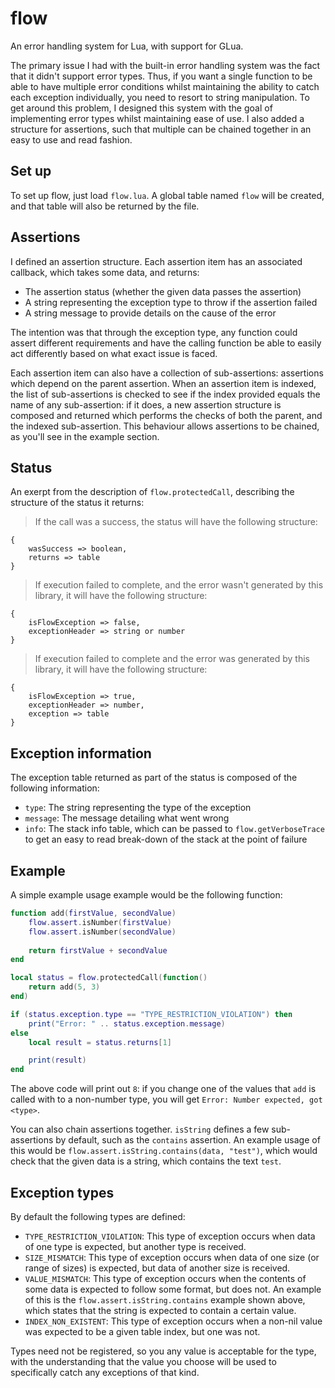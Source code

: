 # flow
An error handling system for Lua, with support for GLua.

The primary issue I had with the built-in error handling system was the fact that it didn't support error types. Thus, if you want a single function to be able to have multiple error conditions whilst maintaining the ability to catch each exception individually, you need to resort to string manipulation. To get around this problem, I designed this system with the goal of implementing error types whilst maintaining ease of use. I also added a structure for assertions, such that multiple can be chained together in an easy to use and read fashion.

## Set up
To set up flow, just load `flow.lua`. A global table named `flow` will be created, and that table will also be returned by the file.

## Assertions
I defined an assertion structure. Each assertion item has an associated callback, which takes some data, and returns:

 - The assertion status (whether the given data passes the assertion)
 - A string representing the exception type to throw if the assertion failed
 - A string message to provide details on the cause of the error

The intention was that through the exception type, any function could assert different requirements and have the calling function be able to easily act differently based on what exact issue is faced.

Each assertion item can also have a collection of sub-assertions: assertions which depend on the parent assertion. When an assertion item is indexed, the list of sub-assertions is checked to see if the index provided equals the name of any sub-assertion: if it does, a new assertion structure is composed and returned which performs the checks of both the parent, and the indexed sub-assertion. This behaviour allows assertions to be chained, as you'll see in the example section.

## Status
An exerpt from the description of `flow.protectedCall`, describing the structure of the status it returns:

 > If the call was a success, the status will have the following structure:
```
{
	wasSuccess => boolean,
	returns => table
}
```

> If execution failed to complete, and the error wasn't generated by this library, it will have the following structure:
```
{
	isFlowException => false,
	exceptionHeader => string or number
}
```

> If execution failed to complete and the error was generated by this library,
it will have the following structure:
```
{
	isFlowException => true,
	exceptionHeader => number,
	exception => table
}
```

## Exception information
The exception table returned as part of the status is composed of the following information:
- `type`: The string representing the type of the exception
- `message`: The message detailing what went wrong
- `info`: The stack info table, which can be passed to `flow.getVerboseTrace` to get an easy to read break-down of the stack at the point of failure

## Example
A simple example usage example would be the following function:
```lua
function add(firstValue, secondValue)
	flow.assert.isNumber(firstValue)
	flow.assert.isNumber(secondValue)
  
	return firstValue + secondValue
end

local status = flow.protectedCall(function()
	return add(5, 3)
end)

if (status.exception.type == "TYPE_RESTRICTION_VIOLATION") then
	print("Error: " .. status.exception.message)
else
	local result = status.returns[1]

	print(result)
end
```
The above code will print out `8`: if you change one of the values that `add` is called with to a non-number type, you will get `Error: Number expected, got <type>`.

You can also chain assertions together. `isString` defines a few sub-assertions by default, such as the `contains` assertion. An example usage of this would be `flow.assert.isString.contains(data, "test")`, which would check that the given data is a string, which contains the text `test`.

## Exception types
By default the following types are defined:

  - `TYPE_RESTRICTION_VIOLATION`: This type of exception occurs when data of one type is expected, but another type is received.
  - `SIZE_MISMATCH`: This type of exception occurs when data of one size (or range of sizes) is expected, but data of another size is received.
  - `VALUE_MISMATCH`: This type of exception occurs when the contents of some data is expected to follow some format, but does not. An example of this is the `flow.assert.isString.contains` example shown above, which states that the string is expected to contain a certain value.
  - `INDEX_NON_EXISTENT`: This type of exception occurs when a non-nil value was expected to be a given table index, but one was not.

  Types need not be registered, so you any value is acceptable for the type, with the understanding that the value you choose will be used to specifically catch any exceptions of that kind.
